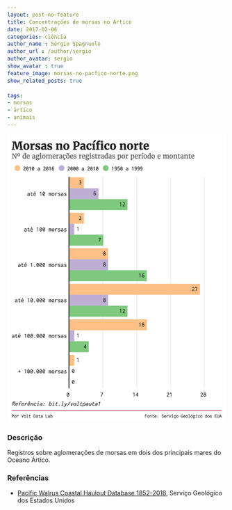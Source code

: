 ```yaml
---
layout: post-no-feature
title: Concentrações de morsas no Ártico
date: 2017-02-06
categories: ciência
author_name : Sérgio Spagnuolo
author_url : /author/sergio
author_avatar: sergio
show_avatar : true
feature_image: morsas-no-pacfico-norte.png
show_related_posts: true

tags:
- morsas
- ártico
- animais
---
```


![grafico morsas](/graf/morsas-no-pacfico-norte.png)

### Descrição
Registros sobre aglomerações de morsas em dois dos principais mares do Oceano Ártico.

### Referências

* [Pacific Walrus Coastal Haulout Database 1852-2016](https://alaska.usgs.gov/products/data.php?dataid=74), Serviço Geológico dos Estados Unidos
